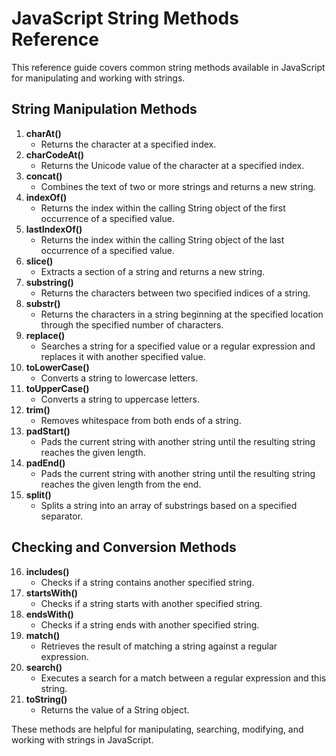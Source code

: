 # JavaScript String Methods Reference

This reference guide covers common string methods available in JavaScript for manipulating and working with strings.

## String Manipulation Methods

1. **charAt()**
   - Returns the character at a specified index.
2. **charCodeAt()**
   - Returns the Unicode value of the character at a specified index.
3. **concat()**
   - Combines the text of two or more strings and returns a new string.
4. **indexOf()**
   - Returns the index within the calling String object of the first occurrence of a specified value.
5. **lastIndexOf()**
   - Returns the index within the calling String object of the last occurrence of a specified value.
6. **slice()**
   - Extracts a section of a string and returns a new string.
7. **substring()**
   - Returns the characters between two specified indices of a string.
8. **substr()**
   - Returns the characters in a string beginning at the specified location through the specified number of characters.
9. **replace()**
   - Searches a string for a specified value or a regular expression and replaces it with another specified value.
10. **toLowerCase()**
    - Converts a string to lowercase letters.
11. **toUpperCase()**
    - Converts a string to uppercase letters.
12. **trim()**
    - Removes whitespace from both ends of a string.
13. **padStart()**
    - Pads the current string with another string until the resulting string reaches the given length.
14. **padEnd()**
    - Pads the current string with another string until the resulting string reaches the given length from the end.
15. **split()**
    - Splits a string into an array of substrings based on a specified separator.

## Checking and Conversion Methods

16. **includes()**
    - Checks if a string contains another specified string.
17. **startsWith()**
    - Checks if a string starts with another specified string.
18. **endsWith()**
    - Checks if a string ends with another specified string.
19. **match()**
    - Retrieves the result of matching a string against a regular expression.
20. **search()**
    - Executes a search for a match between a regular expression and this string.
21. **toString()**
    - Returns the value of a String object.

These methods are helpful for manipulating, searching, modifying, and working with strings in JavaScript.
